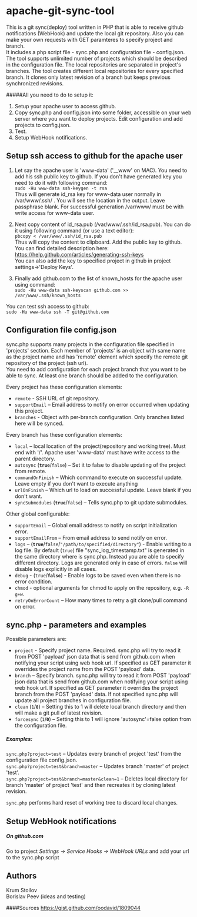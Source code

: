 apache-git-sync-tool
====================

This is a git sync(deploy) tool written in PHP that is able to receive github notifications (WebHook) and update the local git repository. Also you can make your own requests with GET paramteres to specify project and branch.  
It includes a php script file - sync.php and configuration file - config.json.  
The tool supports unlimited number of projects which should be described in the configuration file.
The local repositories are separated in project's branches. The tool creates different local repositories for every specified branch. It clones only latest revision of a branch but keeps previous synchronized revisions.  

#####All you need to do to setup it: 
1. Setup your apache user to access github.  
2. Copy sync.php and config.json into some folder, accessible on your web server where you want to deploy projects. Edit configuration and add projects to config.json.  
3. Test.  
4. Setup WebHook notifications.  

Setup ssh access to github for the apache user
----------------

1. Let say the apache user is 'www-data' ('__www' on MAC). You need to add his ssh public key to github. If you don't have generated key you need to do it with following command:  
`sudo -Hu www-data ssh-keygen -t rsa`  
Thus will generate id_rsa key for www-data user normally in /var/www/.ssh/ . You will see the location in the output. Leave passphrase blank. For successful generation /var/www/ must be with write access for www-data user.

2. Next copy content of id_rsa.pub (/var/www/.ssh/id_rsa.pub). You can do it using following command (or use a text editor):  
`pbcopy < /var/www/.ssh/id_rsa.pub`   
Thus will copy the content to clipboard.
Add the public key to github. You can find detailed description here: https://help.github.com/articles/generating-ssh-keys  
You can also add the key to specified project in github in project settings->'Deploy Keys'.

3. Finally add github.com to the list of known_hosts for the apache user using command:  
`sudo -Hu www-data ssh-keyscan github.com >> /var/www/.ssh/known_hosts`

You can test ssh access to github:  
`sudo -Hu www-data ssh -T git@github.com`


Configuration file config.json
--------------------

sync.php supports many projects in the configuration file specified in 'projects' section.
Each member of 'projects' is an object with same name as the project name and has 'remote' element which specify the remote git repository of the project (ssh url).  
You need to add configuration for each project branch that you want to be able to sync. At least one branch should be added to the configuration.

Every project has these configuration elements:  
* `remote` - SSH URL of git repository.
* `supportEmail` – Email address to notify on error occurred when updating this project.  
* `branches` - Object with per-branch configuration. Only branches listed here will be synced.

Every branch has these configuration elements:
* `local` – local location of the project(repository and working tree). Must end with  '/'. Apache user 'www-data' must have write access to the parent directory.  
* `autosync` (__`true`__/`false`) – Set it to false to disable updating of the project from remote.  
* `commandOnFinish` – Which command to execute on successful update. Leave empty if you don't want to execute anything  
* `urlOnFinish` – Which url to load on successful update. Leave blank if you don't want.   
* `syncSubmodules` (__`true`__/`false`) – Tells sync.php to git update submodules.   

Other global configurable:  
* `supportEmail` – Global email address to notify on script initialization error.  
* `supportEmailFrom` – From email address to send notify on error.  
* `logs` – (__`true`__/`false`/`"/path/to/specified/directory"`) - Enable writing to a log file. By default (`true`) file "sync_log_timestamp.txt" is generated in the same directory where is sync.php. Instead you are able to specify different directory. Logs are generated only in case of errors. `false` will disable logs explicitly in all cases.
* `debug` - (`true`/__`false`__) - Enable logs to be saved even when there is no error condition.
* `chmod` - optional arguments for chmod to apply on the repository, e.g. `-R g+w`.
* `retryOnErrorCount` – How many times to retry a git clone/pull command on error.  


sync.php - parameters and examples
-------------------

Possible parameters are:
* `project` - Specify project name. Required. sync.php will try to read it from POST 'payload' json data that is send from github.com when notifying your script using web hook url. If specified as GET parameter it overrides the project name from the POST 'payload' data.   
* `branch` – Specify branch. sync.php will try to read it from POST 'payload' json data that is send from github.com when notifying your script using web hook url. If specified as GET parameter it overrides the project branch from the POST 'payload' data. If not specified sync.php will update all project branches in configuration file.
* `clean` (`1`/__`0`__) –  Setting this to 1 will delete local branch directory and then will make a git pull of latest revision.
* `forcesync` (`1`/__`0`__) –  Setting this to 1 will ignore 'autosync'=false option from the configuration file.  

##### Examples:
`sync.php?project=test` – Updates every branch of project 'test' from the configuration file config.json.  
`sync.php?project=test&branch=master` – Updates branch 'master' of project 'test'.  
`sync.php?project=test&branch=master&clean=1` – Deletes local directory for branch 'master' of project 'test' and then recreates it by cloning latest revision.

`sync.php` performs hard reset of working tree to discard local changes.

Setup WebHook notifications
-------------------
##### On github.com
Go to project *Settings -> Service Hooks -> WebHook URLs* and add your url to the sync.php script

Authors
---------
Krum Stoilov  
Borislav Peev (ideas and testing)

####Sources
https://gist.github.com/oodavid/1809044


